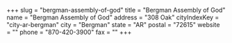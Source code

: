 +++
slug = "bergman-assembly-of-god"
title = "Bergman Assembly of God"
name = "Bergman Assembly of God"
address = "308 Oak"
cityIndexKey = "city-ar-bergman"
city = "Bergman"
state = "AR"
postal = "72615"
website = ""
phone = "870-420-3900"
fax = ""
+++
